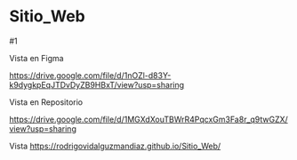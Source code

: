 # Sitio_Web

#1

Vista en Figma 

https://drive.google.com/file/d/1nOZl-d83Y-k9dygkpEqJTDvDyZB9HBxT/view?usp=sharing

Vista en Repositorio

https://drive.google.com/file/d/1MGXdXouTBWrR4PqcxGm3Fa8r_q9twGZX/view?usp=sharing

Vista
https://rodrigovidalguzmandiaz.github.io/Sitio_Web/
